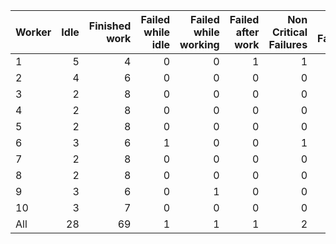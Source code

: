 | Worker   |   Idle |   Finished work |   Failed while idle |   Failed while working |   Failed after work |   Non Critical Failures |   Total Failures |   Working times |
|:---------|-------:|----------------:|--------------------:|-----------------------:|--------------------:|------------------------:|-----------------:|----------------:|
| 1        |      5 |               4 |                   0 |                      0 |                   1 |                       1 |                1 |               5 |
| 2        |      4 |               6 |                   0 |                      0 |                   0 |                       0 |                0 |               6 |
| 3        |      2 |               8 |                   0 |                      0 |                   0 |                       0 |                0 |               8 |
| 4        |      2 |               8 |                   0 |                      0 |                   0 |                       0 |                0 |               8 |
| 5        |      2 |               8 |                   0 |                      0 |                   0 |                       0 |                0 |               8 |
| 6        |      3 |               6 |                   1 |                      0 |                   0 |                       1 |                1 |               6 |
| 7        |      2 |               8 |                   0 |                      0 |                   0 |                       0 |                0 |               8 |
| 8        |      2 |               8 |                   0 |                      0 |                   0 |                       0 |                0 |               8 |
| 9        |      3 |               6 |                   0 |                      1 |                   0 |                       0 |                1 |               7 |
| 10       |      3 |               7 |                   0 |                      0 |                   0 |                       0 |                0 |               7 |
| All      |     28 |              69 |                   1 |                      1 |                   1 |                       2 |                3 |              71 |